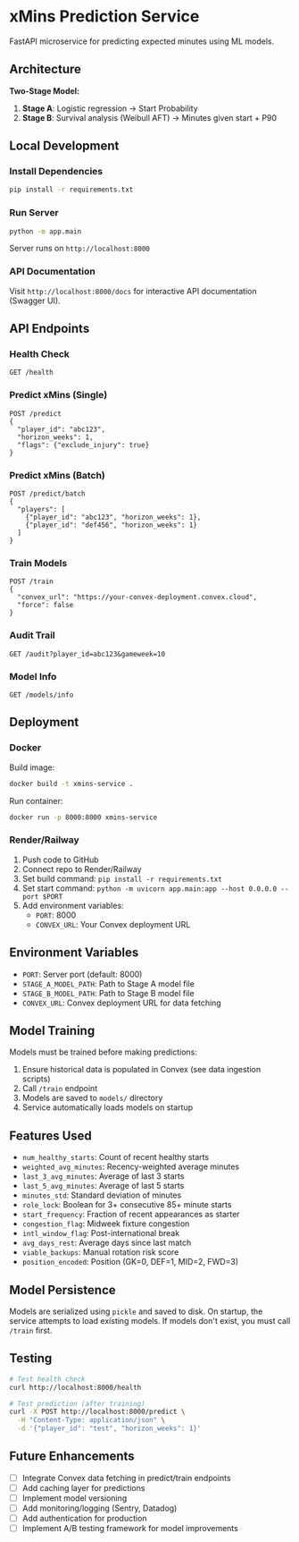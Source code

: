 # xMins Prediction Service

FastAPI microservice for predicting expected minutes using ML models.

## Architecture

**Two-Stage Model:**

1. **Stage A**: Logistic regression → Start Probability
2. **Stage B**: Survival analysis (Weibull AFT) → Minutes given start + P90

## Local Development

### Install Dependencies

```bash
pip install -r requirements.txt
```

### Run Server

```bash
python -m app.main
```

Server runs on `http://localhost:8000`

### API Documentation

Visit `http://localhost:8000/docs` for interactive API documentation (Swagger UI).

## API Endpoints

### Health Check
```
GET /health
```

### Predict xMins (Single)
```
POST /predict
{
  "player_id": "abc123",
  "horizon_weeks": 1,
  "flags": {"exclude_injury": true}
}
```

### Predict xMins (Batch)
```
POST /predict/batch
{
  "players": [
    {"player_id": "abc123", "horizon_weeks": 1},
    {"player_id": "def456", "horizon_weeks": 1}
  ]
}
```

### Train Models
```
POST /train
{
  "convex_url": "https://your-convex-deployment.convex.cloud",
  "force": false
}
```

### Audit Trail
```
GET /audit?player_id=abc123&gameweek=10
```

### Model Info
```
GET /models/info
```

## Deployment

### Docker

Build image:
```bash
docker build -t xmins-service .
```

Run container:
```bash
docker run -p 8000:8000 xmins-service
```

### Render/Railway

1. Push code to GitHub
2. Connect repo to Render/Railway
3. Set build command: `pip install -r requirements.txt`
4. Set start command: `python -m uvicorn app.main:app --host 0.0.0.0 --port $PORT`
5. Add environment variables:
   - `PORT`: 8000
   - `CONVEX_URL`: Your Convex deployment URL

## Environment Variables

- `PORT`: Server port (default: 8000)
- `STAGE_A_MODEL_PATH`: Path to Stage A model file
- `STAGE_B_MODEL_PATH`: Path to Stage B model file
- `CONVEX_URL`: Convex deployment URL for data fetching

## Model Training

Models must be trained before making predictions:

1. Ensure historical data is populated in Convex (see data ingestion scripts)
2. Call `/train` endpoint
3. Models are saved to `models/` directory
4. Service automatically loads models on startup

## Features Used

- `num_healthy_starts`: Count of recent healthy starts
- `weighted_avg_minutes`: Recency-weighted average minutes
- `last_3_avg_minutes`: Average of last 3 starts
- `last_5_avg_minutes`: Average of last 5 starts
- `minutes_std`: Standard deviation of minutes
- `role_lock`: Boolean for 3+ consecutive 85+ minute starts
- `start_frequency`: Fraction of recent appearances as starter
- `congestion_flag`: Midweek fixture congestion
- `intl_window_flag`: Post-international break
- `avg_days_rest`: Average days since last match
- `viable_backups`: Manual rotation risk score
- `position_encoded`: Position (GK=0, DEF=1, MID=2, FWD=3)

## Model Persistence

Models are serialized using `pickle` and saved to disk. On startup, the service attempts to load existing models. If models don't exist, you must call `/train` first.

## Testing

```bash
# Test health check
curl http://localhost:8000/health

# Test prediction (after training)
curl -X POST http://localhost:8000/predict \
  -H "Content-Type: application/json" \
  -d '{"player_id": "test", "horizon_weeks": 1}'
```

## Future Enhancements

- [ ] Integrate Convex data fetching in predict/train endpoints
- [ ] Add caching layer for predictions
- [ ] Implement model versioning
- [ ] Add monitoring/logging (Sentry, Datadog)
- [ ] Add authentication for production
- [ ] Implement A/B testing framework for model improvements
